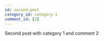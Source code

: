 ```yaml
---
id: second-post
category_id: category-1
comment_id: [2]
---
```


Second post with category 1 and comment 2
